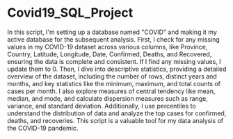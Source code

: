 # Covid19_SQL_Project


In this script, I'm setting up a database named "COVID" and making it my active database for the subsequent analysis. First, I check for any missing values in my COVID-19 dataset across various columns, like Province, Country, Latitude, Longitude, Date, Confirmed, Deaths, and Recovered, ensuring the data is complete and consistent. If I find any missing values, I update them to 0. Then, I dive into descriptive statistics, providing a detailed overview of the dataset, including the number of rows, distinct years and months, and key statistics like the minimum, maximum, and total counts of cases per month. I also explore measures of central tendency like mean, median, and mode, and calculate dispersion measures such as range, variance, and standard deviation. Additionally, I use percentiles to understand the distribution of data and analyze the top cases for confirmed, deaths, and recoveries. This script is a valuable tool for my data analysis of the COVID-19 pandemic.
